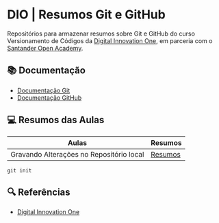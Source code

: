 
# DIO | Resumos Git e GitHub

Repositórios para armazenar resumos sobre Git e GitHub do curso Versionamento de Códigos da [Digital Innovation One](http://www.dio.me/), em parceria com o [Santander Open Academy](https://www.santanderopenacademy.com/).

## 📚 Documentação
- [Documentação Git](http://git-scm.com/doc)
- [Documentação GitHub](https://docs.github.com/)

## 💻 Resumos das Aulas
| Aulas | Resumos |
|-------|---------|
| Gravando Alterações no Repositório local |[Resumos]() |

```
git init 
```

## 🔍 Referências
- [Digital Innovation One](http://www.dio.me/)